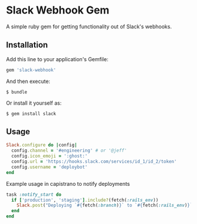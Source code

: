 # Slack Webhook Gem

A simple ruby gem for getting functionality out of Slack's webhooks.

## Installation

Add this line to your application's Gemfile:

```ruby
gem 'slack-webhook'
```

And then execute:

    $ bundle

Or install it yourself as:

    $ gem install slack

## Usage

```ruby
Slack.configure do |config|
  config.channel = '#engineering' # or '@jeff'
  config.icon_emoji = ':ghost:'
  config.url = 'https://hooks.slack.com/services/id_1/id_2/token'
  config.username = 'deploybot'
end
```

Example usage in capistrano to notify deployments

```ruby
task :notify_start do
  if ['production', 'staging'].include?(fetch(:rails_env))
    Slack.post("Deploying `#{fetch(:branch)}` to `#{fetch(:rails_env)}`")
  end
end
```

